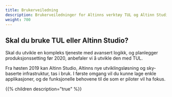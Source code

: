 ```yaml
---
title: Brukerveiledning
description: Brukerveiledninger for Altinns verktøy TUL og Altinn Studio
weight: 700
---
```


## Skal du bruke TUL eller Altinn Studio?

Skal du utvikle en kompleks tjeneste med avansert logikk, og planlegger produksjonssetting før 2020, anbefaler vi å utvikle den med TUL.

Fra høsten 2019 kan Altinn Studio, Altinns nye utviklingsløsning og sky-baserte infrastruktur, tas i bruk.
I første omgang vil du kunne lage enkle applikasjoner, og de funksjonelle behovene til de som er piloter vil ha fokus.

{{% children description="true" %}}
